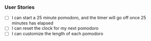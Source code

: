 ### User Stories

- [ ] I can start a 25 minute pomodoro, and the timer will go off once 25 minutes has elapsed
- [ ] I can reset the clock for my next pomodoro
- [ ] I can customize the length of each pomodoro